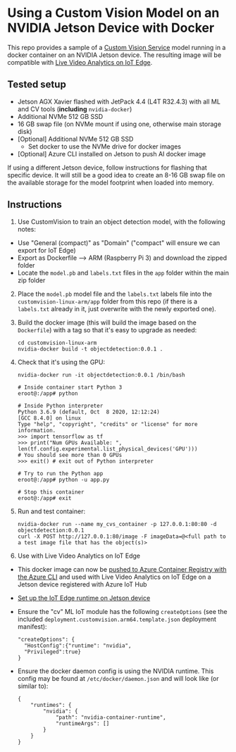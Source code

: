 # Using a Custom Vision Model on an NVIDIA Jetson Device with Docker

This repo provides a sample of a [Custom Vision Service](https://docs.microsoft.com/en-us/azure/cognitive-services/custom-vision-service/) model running in a docker container on an NVIDIA Jetson device.  The resulting image will be compatible with [Live Video Analytics on IoT Edge](https://docs.microsoft.com/en-us/azure/media-services/live-video-analytics-edge/).

## Tested setup

- Jetson AGX Xavier flashed with JetPack 4.4 (L4T R32.4.3) with all ML and CV tools (**including** `nvidia-docker`)
- Additional NVMe 512 GB SSD
- 16 GB swap file (on NVMe mount if using one, otherwise main storage disk)
- [Optional] Additional NVMe 512 GB SSD
  - Set docker to use the NVMe drive for docker images
- [Optional] Azure CLI installed on Jetson to push AI docker image

If using a different Jetson device, follow instructions for flashing that specific device.  It will still be a good idea to create an 8-16 GB swap file on the available storage for the model footprint when loaded into memory.

## Instructions

1. Use CustomVision to train an object detection model, with the following notes:
  - Use "General (compact)" as "Domain" ("compact" will ensure we can export for IoT Edge)
  - Export as Dockerfile --> ARM (Raspberry Pi 3) and download the zipped folder
  - Locate the `model.pb` and `labels.txt` files in the `app` folder within the main zip folder

2. Place the `model.pb` model file and the `labels.txt` labels file into the `customvision-linux-arm/app` folder from this repo (if there is a `labels.txt` already in it, just overwrite with the newly exported one).

3. Build the docker image (this will build the image based on the `Dockerfile`) with a tag so that it's easy to upgrade as needed:
    ```
    cd customvision-linux-arm
    nvidia-docker build -t objectdetection:0.0.1 .
    ```

4. Check that it's using the GPU:
    ```
    nvidia-docker run -it objectdetection:0.0.1 /bin/bash

    # Inside container start Python 3
    eroot@:/app# python

    # Inside Python interpreter
    Python 3.6.9 (default, Oct  8 2020, 12:12:24) 
    [GCC 8.4.0] on linux
    Type "help", "copyright", "credits" or "license" for more information.
    >>> import tensorflow as tf
    >>> print("Num GPUs Available: ", len(tf.config.experimental.list_physical_devices('GPU')))
    # You should see more than 0 GPUs
    >>> exit() # exit out of Python interpreter

    # Try to run the Python app
    eroot@:/app# python -u app.py

    # Stop this container
    eroot@:/app# exit
    ```

5. Run and test container:
    ```
    nvidia-docker run --name my_cvs_container -p 127.0.0.1:80:80 -d objectdetection:0.0.1
    curl -X POST http://127.0.0.1:80/image -F imageData=@<full path to a test image file that has the object(s)>
    ```

6. Use with Live Video Analytics on IoT Edge

  - This docker image can now be [pushed to Azure Container Registry with the Azure CLI](https://docs.microsoft.com/en-us/azure/container-registry/container-registry-get-started-docker-cli) and used with Live Video Analytics on IoT Edge on a Jetson device registered with Azure IoT Hub

- [Set up the IoT Edge runtime on Jetson device](https://docs.microsoft.com/en-us/azure/iot-edge/how-to-install-iot-edge?view=iotedge-2018-06&tabs=linux)

- Ensure the "cv" ML IoT module has the following `createOptions` (see the included `deployment.customvision.arm64.template.json` deployment manifest):

    ```
    "createOptions": {
      "HostConfig":{"runtime": "nvidia",
      "Privileged":true}
    }
    ```

- Ensure the docker daemon config is using the NVIDIA runtime.  This config may be found at `/etc/docker/daemon.json` and will look like (or similar to):

    ```
    {
        "runtimes": {
            "nvidia": {
                "path": "nvidia-container-runtime",
                "runtimeArgs": []
            }
        }
    }
    ```
